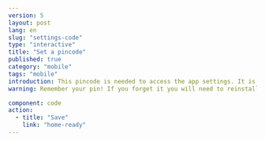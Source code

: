 ```yaml
---
version: 5
layout: post
lang: en
slug: "settings-code"
type: "interactive"
title: "Set a pincode"
published: true
category: "mobile"
tags: "mobile"
introduction: This pincode is needed to access the app settings. It is not needed to alert in an emergency. 
warning: Remember your pin! If you forget it you will need to reinstall the app.

component: code
action:
  - title: "Save"
    link: "home-ready"
---
```

